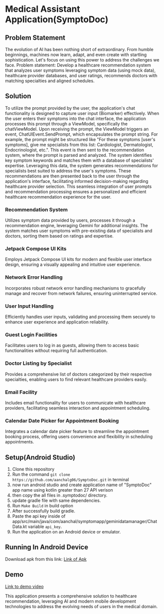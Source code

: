 # Medical Assistant Application(SymptoDoc)

## Problem Statement
The evolution of AI has been nothing short of extraordinary. From humble beginnings, machines now learn, adapt, and even create with startling sophistication. Let's focus on using this power to address the challenges we face. Problem statement: Develop a healthcare recommendation system that analyzes user symptoms leveraging symptom data (using mock data), healthcare provider databases, and user ratings, recommends doctors with matching specialties and aligned schedules.

## Solution
To utilize the prompt provided by the user, the application's chat functionality is designed to capture user input (Biomarker) effectively. When the user enters their symptoms into the chat interface, the application processes this prompt through a ViewModel, specifically the chatViewModel. Upon receiving the prompt, the ViewModel triggers an event, ChatUIEvent.SendPrompt, which encapsulates the prompt string. For example, the prompt might be structured like "For these symptoms [user's symptoms], give me specialists from this list: Cardiologist, Dermatologist, Endocrinologist, etc.". This event is then sent to the recommendation system, where the prompt is parsed and analyzed. The system identifies key symptom keywords and matches them with a database of specialists' expertise. Leveraging this data, the system generates recommendations for specialists best suited to address the user's symptoms. These recommendations are then presented back to the user through the application's interface, facilitating informed decision-making regarding healthcare provider selection. This seamless integration of user prompts and recommendation processing ensures a personalized and efficient healthcare recommendation experience for the user.

### Recommendation System
Utilizes symptom data provided by users, processes it through a recommendation engine, leveraging Gemini for additional insights. The system matches user symptoms with pre-existing data of specialists and doctors, sorting them based on ratings and expertise.

### Jetpack Compose UI Kits
Employs Jetpack Compose UI kits for modern and flexible user interface design, ensuring a visually appealing and intuitive user experience.

### Network Error Handling
Incorporates robust network error handling mechanisms to gracefully manage and recover from network failures, ensuring uninterrupted service.

### User Input Handling
Efficiently handles user inputs, validating and processing them securely to enhance user experience and application reliability.

### Guest Login Facilities
Facilitates users to log in as guests, allowing them to access basic functionalities without requiring full authentication.

### Doctor Listing by Specialist
Provides a comprehensive list of doctors categorized by their respective specialties, enabling users to find relevant healthcare providers easily.

### Email Facility
Includes email functionality for users to communicate with healthcare providers, facilitating seamless interaction and appointment scheduling.

### Calendar Date Picker for Appointment Booking
Integrates a calendar date picker feature to streamline the appointment booking process, offering users convenience and flexibility in scheduling appointments.

## Setup(Android Studio)

1. Clone this repository
2. Run the command `git clone https://github.com/aanchalg06/SymptoDoc.git` in terminal
3. now run android studio and create application name of "SymptoDoc" app name using kotlin greater than 27 API verison
4. then copy the all files in .symptodoc/ directory.
5. update gradle file with same dependencies.
6. Run `Make Build` in build option
7. After successfully build gradle.
8. Paste the api key inside of app/src/main/java/com/aanchal/symptomapp/geminidatamanager/ChatData.kt variable `api_key`.
9. Run the application on an Android device or emulator.

## Running In Android Device
Download apk from this link: [Link of Apk](https://drive.google.com/file/d/1pIaRdROtieYsCMPOliF1mLDH6y1e4QwD/view?usp=drive_link)
## Demo
[Link to demo video]([https://drive.google.com/file/d/1v8GdXEZ-im0OWlHRoXjiRP15tCrjVZiK/view?usp=sharing](https://drive.google.com/drive/folders/1ZpGNLD5sL3GE0FqA1JGsXvsXiaFrnMOZ?usp=sharing))

This application presents a comprehensive solution to healthcare recommendation, leveraging AI and modern mobile development technologies to address the evolving needs of users in the medical domain.

